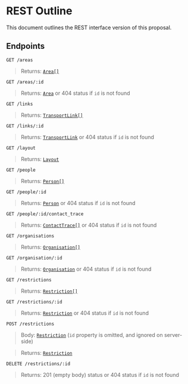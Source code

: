 # REST Outline

This document outlines the REST interface version of this proposal.

## Endpoints

`GET /areas`

> Returns: [`Area[]`](models.ts#L78)

`GET /areas/:id`

> Returns: [`Area`](models.ts#L78) or 404 status if `id` is not found

`GET /links`

> Returns: [`TransportLink[]`](models.ts#L91)

`GET /links/:id`

> Returns: [`TransportLink`](models.ts#L91) or 404 status if `id` is not found

`GET /layout`

> Returns: [`Layout`](models.ts#L113)

`GET /people`

> Returns: [`Person[]`](models.ts#L128)

`GET /people/:id`

> Returns: [`Person`](models.ts#L128) or 404 status if `id` is not found

`GET /people/:id/contact_trace`

> Returns: [`ContactTrace[]`](models.ts#L138) or 404 status if `id` is not found

`GET /organisations`

> Returns: [`Organisation[]`](models.ts#L150)

`GET /organisation/:id`

> Returns: [`Organisation`](models.ts#L150) or 404 status if `id` is not found

`GET /restrictions`

> Returns: [`Restriction[]`](models.ts#L164)

`GET /restrictions/:id`

> Returns: [`Restriction`](models.ts#L164) or 404 status if `id` is not found

`POST /restrictions`

> Body: [`Restriction`](models.ts#L164) (`id` property is omitted, and ignored on server-side)

> Returns: [`Restriction`](models.ts#L164)

`DELETE /restrictions/:id`

> Returns: 201 (empty body) status or 404 status if `id` is not found
